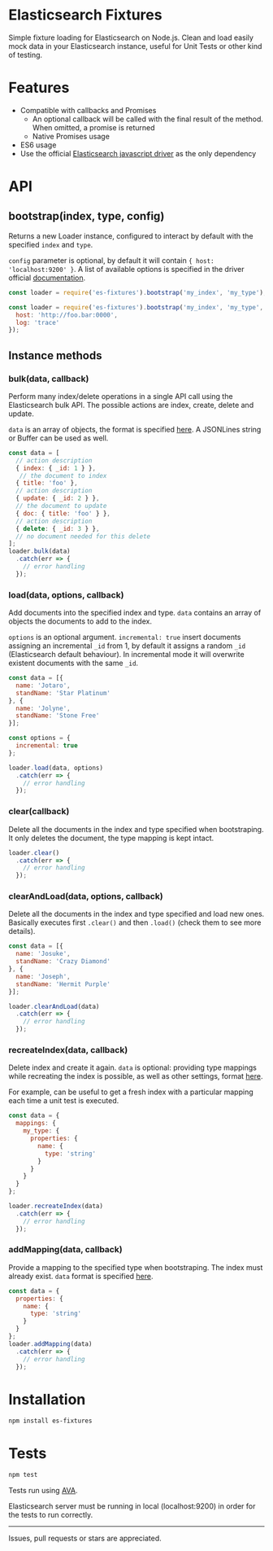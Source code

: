 # Elasticsearch Fixtures

Simple fixture loading for Elasticsearch on Node.js. Clean and load easily mock data in your Elasticsearch instance, useful for Unit Tests or other kind of testing.

# Features

- Compatible with callbacks and Promises
  - An optional callback will be called with the final result of the method. When omitted, a promise is returned
  - Native Promises usage
- ES6 usage
- Use the official [Elasticsearch javascript driver](https://github.com/elastic/elasticsearch-js) as the only dependency

# API

## bootstrap(index, type, config)

Returns a new Loader instance, configured to interact by default with the specified `index` and `type`.

`config` parameter is optional, by default it will contain `{ host: 'localhost:9200' }`.
A list of available options is specified in the driver official [documentation](https://www.elastic.co/guide/en/elasticsearch/client/javascript-api/current/configuration.html).


```js
const loader = require('es-fixtures').bootstrap('my_index', 'my_type');
```
```js
const loader = require('es-fixtures').bootstrap('my_index', 'my_type', {
  host: 'http://foo.bar:0000',
  log: 'trace'
});
```

## Instance methods

### bulk(data, callback)

Perform many index/delete operations in a single API call using the Elasticsearch bulk API. The possible actions are index, create, delete and update.

`data` is an array of objects, the format is specified [here](https://www.elastic.co/guide/en/elasticsearch/reference/current/docs-bulk.html). A JSONLines string or Buffer can be used as well.

```js
const data = [
  // action description
  { index: { _id: 1 } },
   // the document to index
  { title: 'foo' },
  // action description
  { update: { _id: 2 } },
  // the document to update
  { doc: { title: 'foo' } },
  // action description
  { delete: { _id: 3 } },
  // no document needed for this delete
];
loader.bulk(data)
  .catch(err => {
    // error handling
  });
```

### load(data, options, callback)

Add documents into the specified index and type. `data` contains an array of objects the documents to add to the index.

`options` is an optional argument. `incremental: true` insert documents assigning an incremental `_id` from 1, by default it assigns a random `_id` (Elasticsearch default behaviour). In incremental mode it will overwrite existent documents with the same `_id`.

```js
const data = [{
  name: 'Jotaro',
  standName: 'Star Platinum'
}, {
  name: 'Jolyne',
  standName: 'Stone Free'
}];

const options = {
  incremental: true
};

loader.load(data, options)
  .catch(err => {
    // error handling
  });
```

### clear(callback)

Delete all the documents in the index and type specified when bootstraping. It only deletes the document, the type mapping is kept intact.

```js
loader.clear()
  .catch(err => {
    // error handling
  });
```

### clearAndLoad(data, options, callback)

Delete all the documents in the index and type specified and load new ones. Basically executes first `.clear()` and then `.load()` (check them to see more details).

```js
const data = [{
  name: 'Josuke',
  standName: 'Crazy Diamond'
}, {
  name: 'Joseph',
  standName: 'Hermit Purple'
}];

loader.clearAndLoad(data)
  .catch(err => {
    // error handling
  });
```

### recreateIndex(data, callback)

Delete index and create it again. `data` is optional: providing type mappings while recreating the index is possible, as well as other settings, format [here](https://www.elastic.co/guide/en/elasticsearch/reference/2.4/indices-create-index.html).

For example, can be useful to get a fresh index with a particular mapping each time a unit test is executed.

```js
const data = {
  mappings: {
    my_type: {
      properties: {
        name: {
          type: 'string'
        }
      }
    }
  }
};

loader.recreateIndex(data)
  .catch(err => {
    // error handling
  });
```

### addMapping(data, callback)

Provide a mapping to the specified type when bootstraping. The index must already exist. `data` format is specified [here](https://www.elastic.co/guide/en/elasticsearch/reference/2.4/indices-put-mapping.html).

```js
const data = {
  properties: {
    name: {
      type: 'string'
    }
  }
};
loader.addMapping(data)
  .catch(err => {
    // error handling
  });
```

# Installation

```
npm install es-fixtures
```

# Tests

```bash
npm test
```

Tests run using [AVA](https://github.com/avajs/ava).

Elasticsearch server must be running in local (localhost:9200) in order for the tests to run correctly.

---

Issues, pull requests or stars are appreciated.